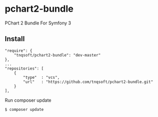 # pchart2-bundle
PChart 2 Bundle For Symfony 3

## Install
```
"require": {
	"tnqsoft/pchart2-bundle": "dev-master"
},
...
"repositories": [
    {
        "type"  : "vcs",
        "url"   : "https://github.com/tnqsoft/pchart2-bundle.git"
    }
],
```
Run composer update
```
$ composer update
```
